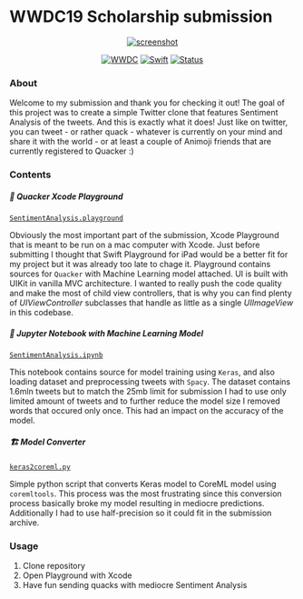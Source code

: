 # WWDC19 Scholarship submission

<p align=center>
<a href="">
<img alt="screenshot" src="https://user-images.githubusercontent.com/18266391/56081679-57616880-5e10-11e9-8697-7e9e2db79801.png">
</a>
</p>
<p align=center>
    <a href="https://developer.apple.com/wwdc/"><img alt="WWDC" src="https://img.shields.io/badge/WWDC-2019-121b2e.svg"></a>
    <a href="https://swift.org"><img alt="Swift" src="https://img.shields.io/badge/Swift-4.2-oragne.svg"></a>
    <a href="https://developer.apple.com/wwdc/scholarships/"><img alt="Status" src="https://img.shields.io/badge/Status-submitted-blue.svg"></a>
</p>

### About

Welcome to my submission and thank you for checking it out! The goal of this
project was to create a simple Twitter clone that features Sentiment Analysis
of the tweets. And this is exactly what it does! Just like on twitter, you can
tweet - or rather quack - whatever is currently on your mind and share it with
the world - or at least a couple of Animoji friends that are currently 
registered to Quacker :) 

### Contents

##### 🦆 Quacker Xcode Playground
[`SentimentAnalysis.playground`](SentimentAnalysis.playground)

Obviously the most important part of the submission, Xcode Playground that is 
meant to be run on a mac computer with Xcode. Just before submitting I thought
that Swift Playground for iPad would be a better fit for my project but it was
already too late to chage it. Playground contains sources for `Quacker` with 
Machine Learning model attached. UI is built with UIKit in vanilla MVC architecture.
I wanted to really push the code quality and make the most of child view controllers, 
that is why you can find plenty of *UIViewController* subclasses that handle as little as 
a single *UIImageView* in this codebase.

##### 🧠 Jupyter Notebook with Machine Learning Model
[`SentimentAnalysis.ipynb`](SentimentAnalysis.ipynb)

This notebook contains source for model training using `Keras`, and also loading
dataset and preprocessing tweets with `Spacy`. The dataset contains 1.6mln tweets 
but to match the 25mb limit for submission I had to use only limited amount of
tweets and to further reduce the model size I removed words that occured only 
once. This had an impact on the accuracy of the model.

##### 🏗 Model Converter
[`keras2coreml.py`](keras2coreml.py)

Simple python script that converts Keras model to CoreML model using `coremltools`.
This process was the most frustrating since this conversion process basically broke
my model resulting in mediocre predictions. Additionally I had to use half-precision
so it could fit in the submission archive.

### Usage

1. Clone repository
2. Open Playground with Xcode
3. Have fun sending quacks with mediocre Sentiment Analysis
